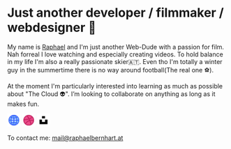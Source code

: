 <!--
**raphaelbernhart/raphaelbernhart** is a ✨ _special_ ✨ repository because its `README.md` (this file) appears on your GitHub profile.

Here are some ideas to get you started:

- 🔭 I’m currently working on ...
- 🌱 I’m currently learning ...
- 👯 I’m looking to collaborate on ...
- 🤔 I’m looking for help with ...
- 💬 Ask me about ...
- 📫 How to reach me: ...
- 😄 Pronouns: ...
- ⚡ Fun fact: ...
-->

<html>
  <body>
    <h1>Just another developer / filmmaker / webdesigner 🌙</h1>
    <p>
      My name is <a href="https://raphaelbernhart.at" target="_blank">Raphael</a> and I'm just another Web-Dude with a passion for film. Nah forreal I love watching and especially creating videos. To hold balance in my life I'm also a really passionate skier🇦🇹. Even tho I'm totally a winter guy in the summertime there is no way around football(The real one ⚽).
    </p>
    <p>
    At the moment I'm particularly interested into learning as much as possible about "The Cloud 👽". I’m looking to collaborate on anything as long as it makes fun.
    </p>
    <a href="https://raphaelbernhart.at" target="_blank"><img width="30px" src="./globe.png"></a>
    <a href="https://raphaelbernhart.at" target="_blank"><img width="30px" src="./dribbble.png"></a>
    <a href="https://raphaelbernhart.at" target="_blank"><img width="30px" src="./unsplash.png"></a>
    <p>To contact me: <a href="mailto:mail@raphaelbernhart.at">mail@raphaelbernhart.at</a></p>
  </body>
</html>
